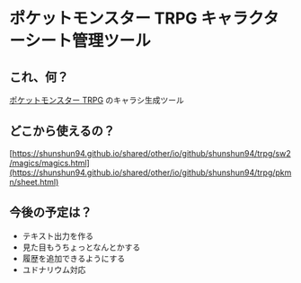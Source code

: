 # ポケットモンスター TRPG キャラクターシート管理ツール

## これ、何？

[ポケットモンスター TRPG](https://heni-poke.hatenablog.com/entry/2018/04/02/213652) のキャラシ生成ツール

## どこから使えるの？

[https://shunshun94.github.io/shared/other/io/github/shunshun94/trpg/sw2/magics/magics.html](https://shunshun94.github.io/shared/other/io/github/shunshun94/trpg/pkmn/sheet.html)

## 今後の予定は？

* テキスト出力を作る
* 見た目もうちょっとなんとかする
* 履歴を追加できるようにする
* ユドナリウム対応
